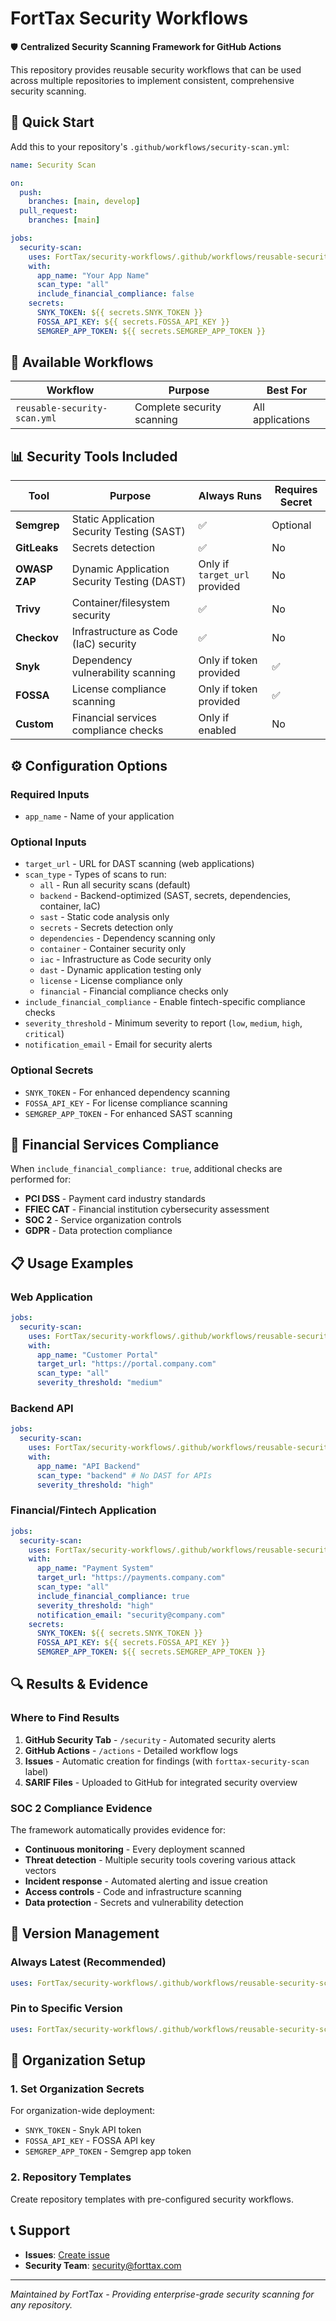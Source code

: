 # FortTax Security Workflows

🛡️ **Centralized Security Scanning Framework for GitHub Actions**

This repository provides reusable security workflows that can be used across
multiple repositories to implement consistent, comprehensive security scanning.

## 🚀 Quick Start

Add this to your repository's `.github/workflows/security-scan.yml`:

```yaml
name: Security Scan

on:
  push:
    branches: [main, develop]
  pull_request:
    branches: [main]

jobs:
  security-scan:
    uses: FortTax/security-workflows/.github/workflows/reusable-security-scan.yml@main
    with:
      app_name: "Your App Name"
      scan_type: "all"
      include_financial_compliance: false
    secrets:
      SNYK_TOKEN: ${{ secrets.SNYK_TOKEN }}
      FOSSA_API_KEY: ${{ secrets.FOSSA_API_KEY }}
      SEMGREP_APP_TOKEN: ${{ secrets.SEMGREP_APP_TOKEN }}
```

## 🔧 Available Workflows

| Workflow                     | Purpose                    | Best For         |
| ---------------------------- | -------------------------- | ---------------- |
| `reusable-security-scan.yml` | Complete security scanning | All applications |

## 📊 Security Tools Included

| Tool          | Purpose                                     | Always Runs                   | Requires Secret |
| ------------- | ------------------------------------------- | ----------------------------- | --------------- |
| **Semgrep**   | Static Application Security Testing (SAST)  | ✅                            | Optional        |
| **GitLeaks**  | Secrets detection                           | ✅                            | No              |
| **OWASP ZAP** | Dynamic Application Security Testing (DAST) | Only if `target_url` provided | No              |
| **Trivy**     | Container/filesystem security               | ✅                            | No              |
| **Checkov**   | Infrastructure as Code (IaC) security       | ✅                            | No              |
| **Snyk**      | Dependency vulnerability scanning           | Only if token provided        | ✅              |
| **FOSSA**     | License compliance scanning                 | Only if token provided        | ✅              |
| **Custom**    | Financial services compliance checks        | Only if enabled               | No              |

## ⚙️ Configuration Options

### Required Inputs

- `app_name` - Name of your application

### Optional Inputs

- `target_url` - URL for DAST scanning (web applications)
- `scan_type` - Types of scans to run:
  - `all` - Run all security scans (default)
  - `backend` - Backend-optimized (SAST, secrets, dependencies, container, IaC)
  - `sast` - Static code analysis only
  - `secrets` - Secrets detection only
  - `dependencies` - Dependency scanning only
  - `container` - Container security only
  - `iac` - Infrastructure as Code security only
  - `dast` - Dynamic application testing only
  - `license` - License compliance only
  - `financial` - Financial compliance checks only
- `include_financial_compliance` - Enable fintech-specific compliance checks
- `severity_threshold` - Minimum severity to report (`low`, `medium`, `high`,
  `critical`)
- `notification_email` - Email for security alerts

### Optional Secrets

- `SNYK_TOKEN` - For enhanced dependency scanning
- `FOSSA_API_KEY` - For license compliance scanning
- `SEMGREP_APP_TOKEN` - For enhanced SAST scanning

## 🏦 Financial Services Compliance

When `include_financial_compliance: true`, additional checks are performed for:

- **PCI DSS** - Payment card industry standards
- **FFIEC CAT** - Financial institution cybersecurity assessment
- **SOC 2** - Service organization controls
- **GDPR** - Data protection compliance

## 📋 Usage Examples

### Web Application

```yaml
jobs:
  security-scan:
    uses: FortTax/security-workflows/.github/workflows/reusable-security-scan.yml@main
    with:
      app_name: "Customer Portal"
      target_url: "https://portal.company.com"
      scan_type: "all"
      severity_threshold: "medium"
```

### Backend API

```yaml
jobs:
  security-scan:
    uses: FortTax/security-workflows/.github/workflows/reusable-security-scan.yml@main
    with:
      app_name: "API Backend"
      scan_type: "backend" # No DAST for APIs
      severity_threshold: "high"
```

### Financial/Fintech Application

```yaml
jobs:
  security-scan:
    uses: FortTax/security-workflows/.github/workflows/reusable-security-scan.yml@main
    with:
      app_name: "Payment System"
      target_url: "https://payments.company.com"
      scan_type: "all"
      include_financial_compliance: true
      severity_threshold: "high"
      notification_email: "security@company.com"
    secrets:
      SNYK_TOKEN: ${{ secrets.SNYK_TOKEN }}
      FOSSA_API_KEY: ${{ secrets.FOSSA_API_KEY }}
      SEMGREP_APP_TOKEN: ${{ secrets.SEMGREP_APP_TOKEN }}
```

## 🔍 Results & Evidence

### Where to Find Results

1. **GitHub Security Tab** - `/security` - Automated security alerts
2. **GitHub Actions** - `/actions` - Detailed workflow logs
3. **Issues** - Automatic creation for findings (with `forttax-security-scan`
   label)
4. **SARIF Files** - Uploaded to GitHub for integrated security overview

### SOC 2 Compliance Evidence

The framework automatically provides evidence for:

- **Continuous monitoring** - Every deployment scanned
- **Threat detection** - Multiple security tools covering various attack vectors
- **Incident response** - Automated alerting and issue creation
- **Access controls** - Code and infrastructure scanning
- **Data protection** - Secrets and vulnerability detection

## 🔄 Version Management

### Always Latest (Recommended)

```yaml
uses: FortTax/security-workflows/.github/workflows/reusable-security-scan.yml@main
```

### Pin to Specific Version

```yaml
uses: FortTax/security-workflows/.github/workflows/reusable-security-scan.yml@v1.0.0
```

## 🏢 Organization Setup

### 1. Set Organization Secrets

For organization-wide deployment:

- `SNYK_TOKEN` - Snyk API token
- `FOSSA_API_KEY` - FOSSA API key
- `SEMGREP_APP_TOKEN` - Semgrep app token

### 2. Repository Templates

Create repository templates with pre-configured security workflows.

## 📞 Support

- **Issues**:
  [Create issue](https://github.com/FortTax/security-workflows/issues/new)
- **Security Team**: security@forttax.com

---

_Maintained by FortTax - Providing enterprise-grade security scanning for any
repository._
